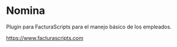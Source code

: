 # Nomina
   Plugin para FacturaScripts para el manejo básico de los empleados.

https://www.facturascripts.com
